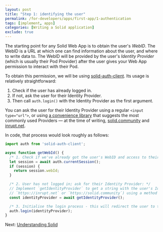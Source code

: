 ```yaml
---
layout: post
title: "Step 1: identifying the user"
permalink: /for-developers/apps/first-app/1-authentication
tags: [implement, apps]
categories: [Writing a Solid application]
exclude: true
---
```


The starting point for any Solid Web App is to obtain the user's _WebID_. The WebID is a URL at
which one can find information about the user, and where to write data to. The WebID will be provided by the user's _Identity Provider_ (which is usually their Pod Provider) after the user
gives your Web App permission to interact with their Pod.

To obtain this permission, we will be using [solid-auth-client](https://www.npmjs.com/package/solid-auth-client). Its usage is relatively straightforward:

1. Check if the user has already logged in.
2. If not, ask the user for their Identity Provider.
3. Then call `auth.login()` with the Identity Provider as the first argument.

You can ask the user for their Identity Provider using a regular `<input type="url">`, or using [a convenience library](https://www.npmjs.com/package/@solid/react/) that suggests the most commonly used Providers — at the time of writing, [solid.community](https://solid.community/) and [inrupt.net](https://inrupt.net/).

In code, that process would look roughly as follows:

```typescript
import auth from 'solid-auth-client';

async function getWebId() {
  /* 1. Check if we've already got the user's WebID and access to their Pod: */
  let session = await auth.currentSession();
  if (session) {
    return session.webId;
  }

  /* 2. User has not logged in; ask for their Identity Provider: */
  // Implement `getIdentityProvider` to get a string with the user's Identity Provider (e.g.
  // `https://inrupt.net` or `https://solid.community`) using a method of your choice.
  const identityProvider = await getIdentityProvider();

  /* 3. Initialise the login process - this will redirect the user to their Identity Provider: */
  auth.login(identityProvider);
}
```

Next: [Understanding Solid]({{site.baseUrl}}/implement/apps/first-app/2-understanding-solid)
